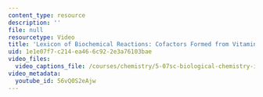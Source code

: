 ```yaml
---
content_type: resource
description: ''
file: null
resourcetype: Video
title: 'Lexicon of Biochemical Reactions: Cofactors Formed from Vitamin B12'
uid: 1e1e07f7-c214-ea46-6c92-2e3a76103bae
video_files:
  video_captions_file: /courses/chemistry/5-07sc-biological-chemistry-i-fall-2013/resource-index/cofactors-formed-from-vitamin-b12/56vQ0S2eAjw.vtt
video_metadata:
  youtube_id: 56vQ0S2eAjw
---
```

